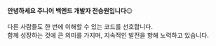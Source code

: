 <b>안녕하세요 주니어 백엔드 개발자 전승원입니다</b>😉<br>
<br>
다른 사람들도 한 번에 이해할 수 있는 코드를 선호합니다. <br>
함께 성장하는 것에 큰 의미를 가지며, 지속적인 발전을 향해 노력하고 있습니다.<br>
